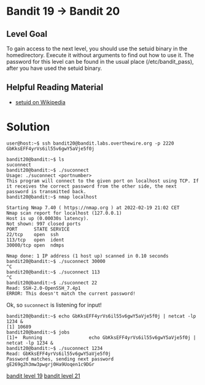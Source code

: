 <h1>Bandit 19 &#x2192; Bandit 20 </h1>

<h2 id="level-goal">Level Goal</h2>
<p>To gain access to the next level, you should use the setuid binary
in the homedirectory. Execute it without arguments to find out how
to use it. The password for this level can be found in the usual
place (/etc/bandit_pass), after you have used the setuid binary.</p>

<h2 id="helpful-reading-material">Helpful Reading Material</h2>
<ul>
  <li><a href="https://en.wikipedia.org/wiki/Setuid">setuid on Wikipedia</a></li>
</ul>


<h1>Solution</h1>

```
user@host:~$ ssh bandit20@bandit.labs.overthewire.org -p 2220
GbKksEFF4yrVs6il55v6gwY5aVje5f0j

bandit20@bandit:~$ ls
suconnect
bandit20@bandit:~$ ./suconnect
Usage: ./suconnect <portnumber>
This program will connect to the given port on localhost using TCP. If it receives the correct password from the other side, the next password is transmitted back.
bandit20@bandit:~$ nmap localhost

Starting Nmap 7.40 ( https://nmap.org ) at 2022-02-19 21:02 CET
Nmap scan report for localhost (127.0.0.1)
Host is up (0.00030s latency).
Not shown: 997 closed ports
PORT      STATE SERVICE
22/tcp    open  ssh
113/tcp   open  ident
30000/tcp open  ndmps

Nmap done: 1 IP address (1 host up) scanned in 0.10 seconds
bandit20@bandit:~$ ./suconnect 30000
^C
bandit20@bandit:~$ ./suconnect 113
^C
bandit20@bandit:~$ ./suconnect 22
Read: SSH-2.0-OpenSSH_7.4p1
ERROR: This doesn't match the current password!
```

Ok, so `suconnect` is listening for input!

```
bandit20@bandit:~$ echo GbKksEFF4yrVs6il55v6gwY5aVje5f0j | netcat -lp 1234 &
[1] 10689
bandit20@bandit:~$ jobs
[1]+  Running                 echo GbKksEFF4yrVs6il55v6gwY5aVje5f0j | netcat -lp 1234 &
bandit20@bandit:~$ ./suconnect 1234
Read: GbKksEFF4yrVs6il55v6gwY5aVje5f0j
Password matches, sending next password
gE269g2h3mw3pwgrj0Ha9Uoqen1c9DGr
```

[bandit level 19](19.md)
[bandit level 21](21.md)
